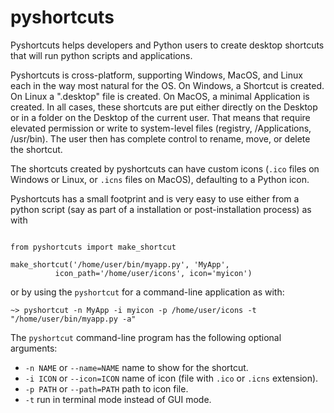 # pyshortcuts

Pyshortcuts helps developers and Python users to create desktop shortcuts
that will run python scripts and applications.

Pyshortcuts is cross-platform, supporting Windows, MacOS, and Linux each in
the way most natural for the OS.  On Windows, a Shortcut is created.  On
Linux a ".desktop" file is created.  On MacOS, a minimal Application is
created.  In all cases, these shortcuts are put either directly on the
Desktop or in a folder on the Desktop of the current user.  That means that
require elevated permission or write to system-level files (registry,
/Applications, /usr/bin).  The user then has complete control to rename,
move, or delete the shortcut.

The shortcuts created by pyshortcuts can have custom icons (`.ico` files on
Windows or Linux, or `.icns` files on MacOS), defaulting to a Python icon.


Pyshortcuts has a small footprint and is very easy to use either from a
python script (say as part of a installation or post-installation process)
as with

```

from pyshortcuts import make_shortcut

make_shortcut('/home/user/bin/myapp.py', 'MyApp',
	      icon_path='/home/user/icons', icon='myicon')

```

or by using  the `pyshortcut` for a command-line application as with:


```
~> pyshortcut -n MyApp -i myicon -p /home/user/icons -t "/home/user/bin/myapp.py -a"

```


The `pyshortcut` command-line program has the following optional arguments:


  *  `-n NAME` or `--name=NAME` name to show for the shortcut.
  *  `-i ICON` or `--icon=ICON` name of icon  (file with `.ico` or `.icns`  extension).
  *  `-p PATH` or `--path=PATH` path to icon file.
  *  `-t`            run in terminal mode instead of GUI mode.
